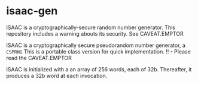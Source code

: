 # isaac-gen
ISAAC is a cryptographically-secure random number generator. This repository includes a warning abouts its security. 
See CAVEAT.EMPTOR

ISAAC is a  cryptographically secure pseudorandom number generator, a `CSPRNG`
This is a portable class version for quick implementation.
!! - Please read the CAVEAT.EMPTOR 

ISAAC is initialized with a an array of 256 words, each of 32b. Thereafter, it produces a 32b word at each invocation.
